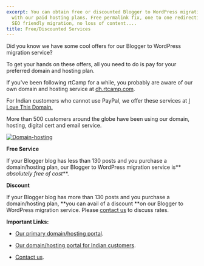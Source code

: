 ```yaml
---
excerpt: You can obtain free or discounted Blogger to WordPress migration services
  with our paid hosting plans. Free permalink fix, one to one redirection of links,
  SEO friendly migration, no loss of content....
title: Free/Discounted Services
---
```


Did you know we have some cool offers for our Blogger to WordPress migration service?

To get your hands on these offers, all you need to do is pay for your preferred domain and hosting plan.

If you've been following rtCamp for a while, you probably are aware of our own domain and hosting service at [dh.rtcamp.com](http://dh.rtcamp.com/).

For Indian customers who cannot use PayPal, we offer these services at [I Love This Domain.](http://www.ilovethisdomain.in/)

More than 500 customers around the globe have been using our domain, hosting, digital cert and email service.

[![Domain-hosting](https://rtcamp.com/wp-content/uploads/2013/06/Domain-hosting.png)](http://dh.rtcamp.com/)



**Free Service**

If your Blogger blog has less than 130 posts and you purchase a domain/hosting plan, our Blogger to WordPress migration service is** _absolutely free of cost_**.

**Discount**

If your Blogger blog has more than 130 posts and you purchase a domain/hosting plan, **you can avail of a discount **on our Blogger to WordPress migration service. Please [contact us](https://rtcamp.com/blogger-to-wordpress/#b2w-contact) to discuss rates.

**Important Links:**



	
  * [Our primary domain/hosting portal](http://dh.rtcamp.com/).

	
  * [Our domain/hosting portal for Indian customers](http://www.ilovethisdomain.in/).

	
  * [Contact us](https://rtcamp.com/blogger-to-wordpress/#b2w-contact).


